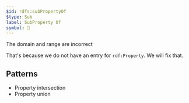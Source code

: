 ```yaml
---
$id: rdfs:subPropertyOf
$type: Sub
label: SubProperty Of
symbol: 🔵
---
```


<div class="ui warning icon message">
    <i class="exclamation icon"></i>
    <div class="content">
        <div class="header">
            The domain and range are incorrect
        </div>
        <p>That's because we do not have an entry for <code>rdf:Property</code>.
        We will fix that.</p>
    </div>
</div>

## Patterns

- Property intersection
- Property union

